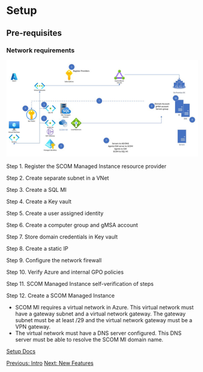 # Setup

## Pre-requisites

### Network requirements

![alt text](image-1.png)

Step 1. Register the SCOM Managed Instance resource provider

Step 2. Create separate subnet in a VNet

Step 3. Create a SQL MI

Step 4. Create a Key vault

Step 5. Create a user assigned identity

Step 6. Create a computer group and gMSA account

Step 7. Store domain credentials in Key vault

Step 8. Create a static IP

Step 9. Configure the network firewall

Step 10. Verify Azure and internal GPO policies

Step 11. SCOM Managed Instance self-verification of steps

Step 12. Create a SCOM Managed Instance

- SCOM MI requires a virtual network in Azure. This virtual network must have a gateway subnet and a virtual network gateway. The gateway subnet must be at least /29 and the virtual network gateway must be a VPN gateway.
- The virtual network must have a DNS server configured. This DNS server must be able to resolve the SCOM MI domain name.

[Setup Docs](https://learn.microsoft.com/en-us/system-center/scom/tutorial-create-scom-managed-instance?view=sc-om-2022)

[Previous: Intro](intro.md)
[Next: New Features](newfeatures.md)

